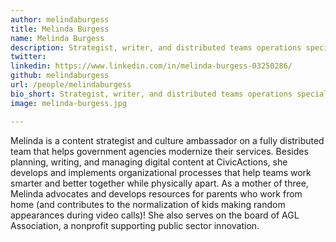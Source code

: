 ```yaml
---
author: melindaburgess
title: Melinda Burgess
name: Melinda Burgess
description: Strategist, writer, and distributed teams operations specialist
twitter: 
linkedin: https://www.linkedin.com/in/melinda-burgess-03250286/
github: melindaburgess
url: /people/melindaburgess
bio_short: Strategist, writer, and distributed teams operations specialist
image: melinda-burgess.jpg

---
```


Melinda is a content strategist and culture ambassador on a fully distributed team that helps government agencies modernize their services. Besides planning, writing, and managing digital content at CivicActions, she develops and implements organizational processes that help teams work smarter and better together while physically apart. As a mother of three, Melinda advocates and develops resources for parents who work from home (and contributes to the normalization of kids making random appearances during video calls)! She also serves on the board of AGL Association, a nonprofit supporting public sector innovation.
